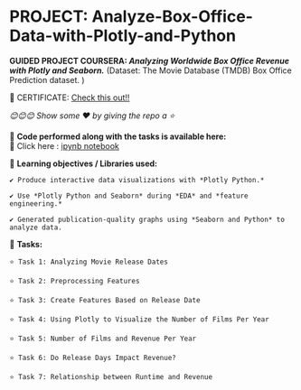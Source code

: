 # PROJECT: Analyze-Box-Office-Data-with-Plotly-and-Python

**GUIDED PROJECT COURSERA: 
*Analyzing Worldwide Box Office Revenue with Plotly and Seaborn.*** 
(Dataset: The Movie Database (TMDB) Box Office Prediction dataset. )

🌷 CERTIFICATE: [Check this out!!](https://coursera.org/share/9dd24a52cb6f71a239de27134b810e91)

*😊😊😊 Show some :heart: by giving the repo a ⭐*


💠 **Code performed along with the tasks is available here:**
<br>
  🌼 Click here : [ipynb notebook]()
 
 
💠 **Learning objectives / Libraries used:**

    ✔️ Produce interactive data visualizations with *Plotly Python.*
    
    ✔️ Use *Plotly Python and Seaborn* during *EDA* and *feature engineering.*
    
    ✔️ Generated publication-quality graphs using *Seaborn and Python* to analyze data.
 
 
💠 **Tasks:**

    ⭐ Task 1: Analyzing Movie Release Dates
  
    ⭐ Task 2: Preprocessing Features 
   
    ⭐ Task 3: Create Features Based on Release Date
   
    ⭐ Task 4: Using Plotly to Visualize the Number of Films Per Year
   
    ⭐ Task 5: Number of Films and Revenue Per Year
   
    ⭐ Task 6: Do Release Days Impact Revenue?
   
    ⭐ Task 7: Relationship between Runtime and Revenue






